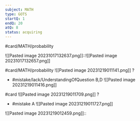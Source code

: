 ```yaml
---
subject: MATH
type: GOTS
startQ: 1
endQ: 20
atQ: 8
status: acquiring
---
```

#card/MATH/probability 


![[Pasted image 20231017132637.png]]::![[Pasted image 20231017132657.png]] <!--SR:!2023-11-12,2,150-->

#card/MATH/probability
![[Pasted image 20231219011141.png]]
?
- #mistake/lack/UnderstandingOfQuestion 
B,D
![[Pasted image 20231219011416.png]]

#card
![[Pasted image 20231219011709.png]]
?
- #mistake
A
![[Pasted image 20231219011727.png]]


![[Pasted image 20231219012459.png]]::



